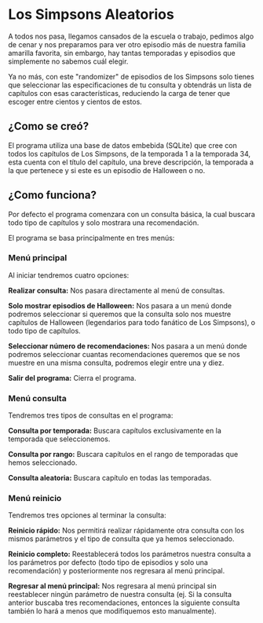 <h1> Los Simpsons Aleatorios </h1>

A todos nos pasa, llegamos cansados de la escuela o trabajo, pedimos algo de cenar y nos preparamos para ver otro episodio más de nuestra familia amarilla favorita, sin embargo, hay tantas temporadas y episodios que simplemente no sabemos cuál elegir.

Ya no más, con este "randomizer" de episodios de los Simpsons solo tienes que seleccionar las especificaciones de tu consulta y obtendrás un lista de capítulos con esas características, reduciendo la carga de tener que escoger entre cientos y cientos de estos.

<h2> ¿Como se creó? </h2> 

El programa utiliza una base de datos embebida (SQLite) que cree con todos los capítulos de Los Simpsons, de la temporada 1 a la temporada 34, esta cuenta con el título del capítulo, una breve descripción, la temporada a la que pertenece y si este es un episodio de Halloween o no.

<h2> ¿Como funciona? </h2>

Por defecto el programa comenzara con un consulta básica, la cual buscara todo tipo de capítulos y solo mostrara una recomendación.

El programa se basa principalmente en tres menús:

<h3> Menú principal </h3>

Al iniciar tendremos cuatro opciones:

<b>Realizar consulta:</b> Nos pasara directamente al menú de consultas.

<b>Solo mostrar episodios de Halloween:</b> Nos pasara a un menú donde podremos seleccionar si queremos que la consulta solo nos muestre capítulos de Halloween (legendarios para todo fanático de Los Simpsons), o todo tipo de capítulos.

<b>Seleccionar número de recomendaciones:</b> Nos pasara a un menú donde podremos seleccionar cuantas recomendaciones queremos que se nos muestre en una misma consulta,
podremos elegir entre una y diez.

<b>Salir del programa:</b> Cierra el programa.

<h3> Menú consulta </h3>

Tendremos tres tipos de consultas en el programa:

<b>Consulta por temporada:</b> Buscara capítulos exclusivamente en la temporada que seleccionemos.

<b>Consulta por rango:</b> Buscara capítulos en el rango de temporadas que hemos seleccionado.

<b>Consulta aleatoria:</b> Buscara capítulo en todas las temporadas.

<h3> Menú reinicio </h3> 

Tendremos tres opciones al terminar la consulta:

<b>Reinicio rápido:</b> Nos permitirá realizar rápidamente otra consulta con los mismos parámetros y el tipo de consulta que ya hemos seleccionado.

<b>Reinicio completo:</b> Reestablecerá todos los parámetros nuestra consulta a los parámetros por defecto (todo tipo de episodios y solo una recomendación) y posteriormente nos regresara al menú principal.

<b>Regresar al menú principal:</b> Nos regresara al menú principal sin reestablecer ningún parámetro de nuestra consulta (ej. Si la consulta anterior buscaba tres recomendaciones, entonces la siguiente consulta también lo hará a menos que modifiquemos esto manualmente).



